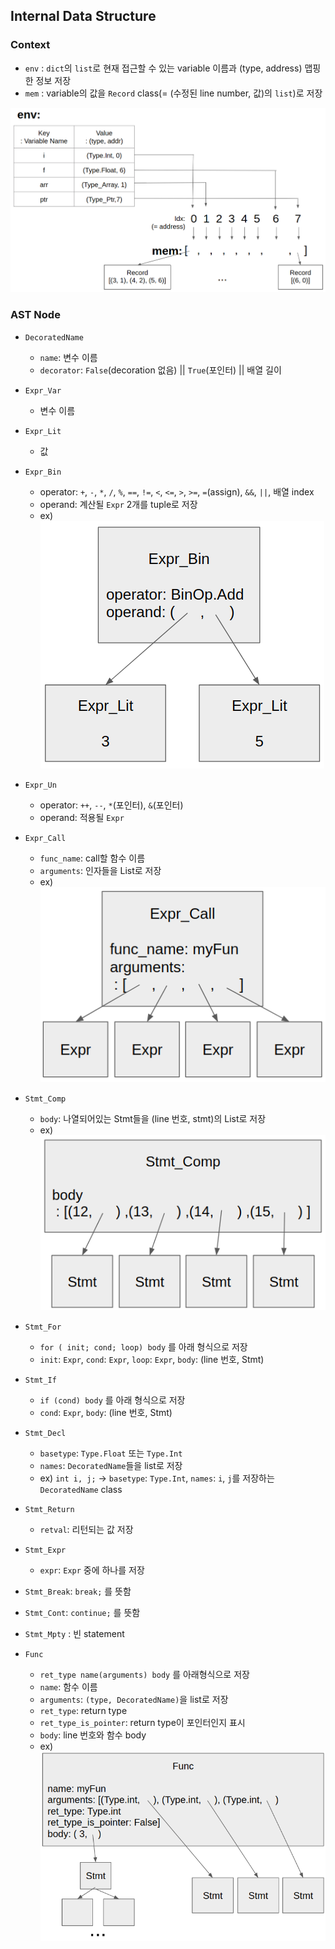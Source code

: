 ## Internal Data Structure

### Context

- `env` : `dict`의 `list`로 현재 접근할 수 있는 variable 이름과 (type, address) 맵핑한 정보 저장
- `mem` : variable의 값을 `Record` class(= (수정된 line number, 값)의 `list`)로 저장

![1](./img/1.png)

### AST Node

- `DecoratedName`
  - `name`: 변수 이름
  - `decorator`: `False`(decoration 없음) || `True`(포인터) || 배열 길이

- `Expr_Var`
  - 변수 이름

- `Expr_Lit`
  - 값

- `Expr_Bin`
  - operator: `+`, `-`, `*`, `/`, `%`, `==`, `!=`, `<`, `<=`, `>`, `>=`, `=`(assign), `&&`, `||`, 배열 index
  - operand: 계산될 `Expr` 2개를 tuple로 저장
  - ex)
    ![2](./img/2.png)

- `Expr_Un`
  - operator: `++`, `--`, `*`(포인터), `&`(포인터)
  - operand: 적용될 `Expr`

- `Expr_Call`
  - `func_name`: call할 함수 이름
  - `arguments`: 인자들을 List로 저장
  - ex)
  ![3](./img/3.png)

- `Stmt_Comp`
  - `body`: 나열되어있는 Stmt들을 (line 번호, stmt)의 List로 저장
  - ex)
  ![4](./img/4.png)

- `Stmt_For`
  - `for ( init; cond; loop) body` 를 아래 형식으로 저장
  - `init`: `Expr`, `cond`: `Expr`, `loop`: `Expr`, `body`: (line 번호, Stmt)

- `Stmt_If`
  - `if (cond) body` 를 아래 형식으로 저장
  - `cond`: `Expr`, `body`: (line 번호, Stmt)

- `Stmt_Decl`
  - `basetype`: `Type.Float` 또는 `Type.Int`
  - `names`: `DecoratedName`들을 list로 저장
  - ex) `int i, j;` -> `basetype`: `Type.Int`, `names`: `i`, `j`를 저장하는 `DecoratedName` class

- `Stmt_Return`
  - `retval`: 리턴되는 값 저장

- `Stmt_Expr`
  - `expr`: `Expr` 중에 하나를 저장

- `Stmt_Break`: `break;` 를 뜻함
- `Stmt_Cont`: `continue;` 를 뜻함
- `Stmt_Mpty` : 빈 statement

- `Func`
  - `ret_type name(arguments) body` 를 아래형식으로 저장
  - `name`: 함수 이름
  - `arguments`: `(type, DecoratedName)`을 list로 저장
  - `ret_type`: return type
  - `ret_type_is_pointer`: return type이 포인터인지 표시
  - `body`: line 번호와 함수 body
  - ex)
  ![5](./img/5.png)
